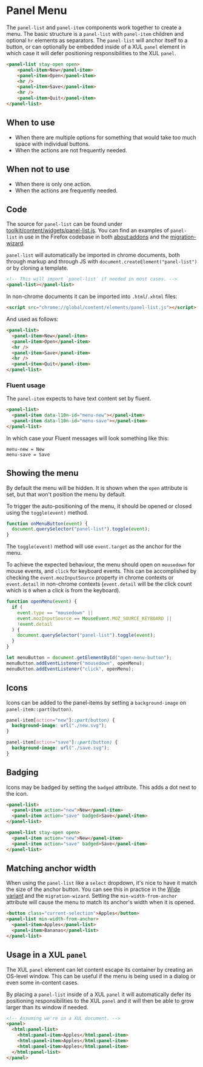 # Panel Menu

The `panel-list` and `panel-item` components work together to create a menu. The
basic structure is a `panel-list` with `panel-item` children and optional `hr`
elements as separators. The `panel-list` will anchor itself to a button, or can
optionally be embedded inside of a XUL `panel` element in which case it will
defer positioning responsibilities to the XUL `panel`.

```html story
<panel-list stay-open open>
    <panel-item>New</panel-item>
    <panel-item>Open</panel-item>
    <hr />
    <panel-item>Save</panel-item>
    <hr />
    <panel-item>Quit</panel-item>
</panel-list>
```

## When to use

* When there are multiple options for something that would take too
  much space with individual buttons.
* When the actions are not frequently needed.

## When not to use

* When there is only one action.
* When the actions are frequently needed.

## Code

The source for `panel-list` can be found under
[toolkit/content/widgets/panel-list.js](https://searchfox.org/mozilla-central/source/toolkit/content/widgets/panel-list.js).
You can find an examples of `panel-list` in use in the Firefox codebase in both
[about:addons](https://searchfox.org/mozilla-central/source/toolkit/mozapps/extensions/content/aboutaddons.html#87,102,114)
and the
[migration-wizard](https://searchfox.org/mozilla-central/source/browser/components/migration/content/migration-dialog-window.html#18).

`panel-list` will automatically be imported in chrome documents, both through
markup and through JS with `document.createElement("panel-list")` or by cloning
a template.

```html
<!-- This will import `panel-list` if needed in most cases. -->
<panel-list></panel-list>
```

In non-chrome documents it can be imported into `.html`/`.xhtml` files:

```html
<script src="chrome://global/content/elements/panel-list.js"></script>
```

And used as follows:

```html
<panel-list>
  <panel-item>New</panel-item>
  <panel-item>Open</panel-item>
  <hr />
  <panel-item>Save</panel-item>
  <hr />
  <panel-item>Quit</panel-item>
</panel-list>
```

### Fluent usage

The `panel-item` expects to have text content set by fluent.

```html
<panel-list>
  <panel-item data-l10n-id="menu-new"></panel-item>
  <panel-item data-l10n-id="menu-save"></panel-item>
</panel-list>
```

In which case your Fluent messages will look something like this:

```
menu-new = New
menu-save = Save
```

## Showing the menu

By default the menu will be hidden. It is shown when the `open` attribute is
set, but that won't position the menu by default.

To trigger the auto-positioning of the menu, it should be opened or closed using
the `toggle(event)` method.

```js
function onMenuButton(event) {
  document.querySelector("panel-list").toggle(event);
}
```

The `toggle(event)` method will use `event.target` as the anchor for the menu.

To achieve the expected behaviour, the menu should open on `mousedown` for mouse
events, and `click` for keyboard events. This can be accomplished by checking
the `event.mozInputSource` property in chrome contexts or `event.detail` in
non-chrome contexts (`event.detail` will be the click count which is `0` when a
click is from the keyboard).

```js
function openMenu(event) {
  if (
    event.type == "mousedown" ||
    event.mozInputSource == MouseEvent.MOZ_SOURCE_KEYBOARD ||
    !event.detail
  ) {
    document.querySelector("panel-list").toggle(event);
  }
}

let menuButton = document.getElementById("open-menu-button");
menuButton.addEventListener("mousedown", openMenu);
menuButton.addEventListener("click", openMenu);
```

## Icons

Icons can be added to the panel-items by setting a `background-image` on
`panel-item::part(button)`.

```css
panel-item[action="new"]::part(button) {
  background-image: url("./new.svg");
}

panel-item[action="save"]::part(button) {
  background-image: url("./save.svg");
}
```

## Badging

Icons may be badged by setting the `badged` attribute. This adds a dot next to
the icon.

```html
<panel-list>
  <panel-item action="new">New</panel-item>
  <panel-item action="save" badged>Save</panel-item>
</panel-list>
```

```html story
<panel-list stay-open open>
  <panel-item action="new">New</panel-item>
  <panel-item action="save" badged>Save</panel-item>
</panel-list>
```

## Matching anchor width

When using the `panel-list` like a `select` dropdown, it's nice to have it match
the size of the anchor button. You can see this in practice in the
[Wide variant](?path=/story/ui-widgets-panel-list--wide) and the
`migration-wizard`. Setting the `min-width-from-anchor` attribute will cause the
menu to match its anchor's width when it is opened.

```html
<button class="current-selection">Apples</button>
<panel-list min-width-from-anchor>
  <panel-item>Apples</panel-list>
  <panel-item>Bananas</panel-list>
</panel-list>
```

## Usage in a XUL `panel`

The XUL `panel` element can let content escape its container by creating an
OS-level window. This can be useful if the menu is being used in a dialog or
even some in-content cases.

By placing a `panel-list` inside of a XUL `panel` it will automatically defer
its positioning responsibilities to the XUL `panel` and it will then be able to
grow larger than its window if needed.

```html
<!-- Assuming we're in a XUL document. -->
<panel>
  <html:panel-list>
    <html:panel-item>Apples</html:panel-item>
    <html:panel-item>Apples</html:panel-item>
    <html:panel-item>Apples</html:panel-item>
  </html:panel-list>
</panel>
```
